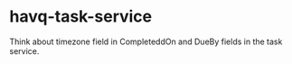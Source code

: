 # havq-task-service

Think about timezone field in CompleteddOn and DueBy fields in the task service.